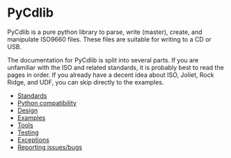 # PyCdlib
PyCdlib is a pure python library to parse, write (master), create, and manipulate ISO9660 files.  These files are suitable for writing to a CD or USB.

The documentation for PyCdlib is split into several parts.  If you are unfamiliar with the ISO and related standards, it is probably best to read the pages in order.  If you already have a decent idea about ISO, Joliet, Rock Ridge, and UDF, you can skip directly to the examples.

* [Standards](standards.md)
* [Python compatibility](python-compatibility.md)
* [Design](design.md)
* [Examples](examples.md)
* [Tools](tools.md)
* [Testing](testing.md)
* [Exceptions](exceptions.md)
* [Reporting issues/bugs](reporting-issues.md)

